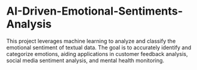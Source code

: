 # AI-Driven-Emotional-Sentiments-Analysis
This project leverages machine learning to analyze and classify the emotional sentiment of textual data. The goal is to accurately identify and categorize emotions, aiding applications in customer feedback analysis, social media sentiment analysis, and mental health monitoring.
